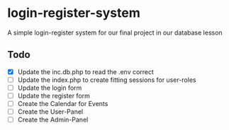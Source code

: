 # login-register-system
A simple login-register system for our final project in our database lesson

## Todo

- [x] Update the inc.db.php to read the .env correct
- [ ] Update the index.php to create fitting sessions for user-roles
- [ ] Update the login form
- [ ] Update the register form
- [ ] Create the Calendar for Events
- [ ] Create the User-Panel
- [ ] Create the Admin-Panel
